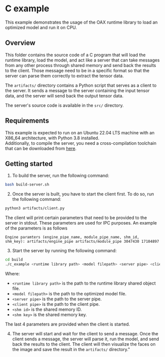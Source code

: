 # C example

This example demonstrates the usage of the OAX runtime library to load an optimized model and run it on CPU.

## Overview

This folder contains the source code of a C program that will load the runtime library, load the model, and act like a
server that can take messages from any other process through shared memory and send back the results to the client.
Those message need to be in a specific format so that the server can parse them correctly to extract the tensor data.

The `artifacts/` directory contains a Python script that serves as a client to the server. It sends a message to the
server
containing the input tensor data, and the server will send back the output tensor data.

The server's source code is available in the `src/` directory.

## Requirements

This example is expected to run on an Ubuntu 22.04 LTS machine with an X86_64 architecture, with Python 3.8
installed.   
Additionally, to compile the server, you need a cross-compilation toolchain that can be downloaded
from [here](https://download.sclbl.net/toolchains/x86_64-unknown-linux-gnu-gcc-9.5.0.tar.gz).

## Getting started

1. To build the server, run the following command:

```bash
bash build-server.sh
```

2. Once the server is built, you have to start the client first. To do so, run the following command:

```bash
python3 artifacts/client.py
```

The client will print certain parameters that need to be provided to the server in stdout.
These parameters are used for IPC purposes.
An example of the parameters is as follows
```
Engine paramters (engine_pipe_name, module_pipe_name, shm_id, shm_key): artifacts/engine_pipe artifacts/module_pipe 3047430 17104897
```

3. Start the server by running the following command:

```bash
cd build
./c_example <runtime library path> <model filepath> <server pipe> <client pipe> <shm id> <shm key>
```

Where:

- `<runtime library path>` is the path to the runtime library shared object file.
- `<model filepath>` is the path to the optimized model file.
- `<server pipe>` is the path to the server pipe.
- `<client pipe>` is the path to the client pipe.
- `<shm id>` is the shared memory ID.
- `<shm key>` is the shared memory key.

The last 4 parameters are provided when the client is started.

4. The server will start and wait for the client to send a message. Once the client sends a message, the server will
   parse it, run the model, and send back the results to the client. The client will then visualize the faces on the
   image and save the result in the `artifacts/` directory."
